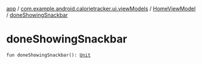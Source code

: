 [app](../../index.md) / [com.example.android.calorietracker.ui.viewModels](../index.md) / [HomeViewModel](index.md) / [doneShowingSnackbar](./done-showing-snackbar.md)

# doneShowingSnackbar

`fun doneShowingSnackbar(): `[`Unit`](https://kotlinlang.org/api/latest/jvm/stdlib/kotlin/-unit/index.html)